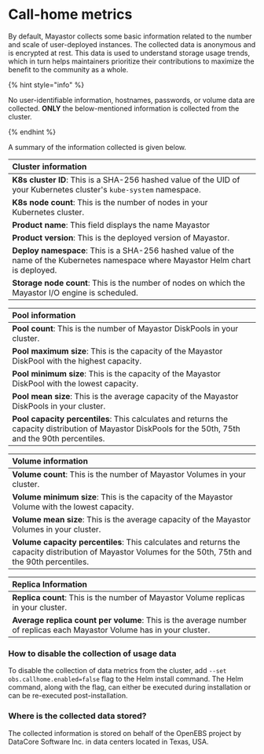 # Call-home metrics 

 By default, Mayastor collects some basic information related to the number and scale of user-deployed instances. The collected data is anonymous and is encrypted at rest. This data is used to understand storage usage trends, which in turn helps maintainers prioritize their contributions to maximize the benefit to the community as a whole. 

{% hint style="info" %} 

No user-identifiable information, hostnames, passwords, or volume data are collected. **ONLY** the below-mentioned information is collected from the cluster. 

{% endhint %} 


A summary of the information collected is given below.

| **Cluster information** | 
| :--- | 
|**K8s cluster ID**: This is a SHA-256 hashed value of the UID of your Kubernetes cluster's `kube-system` namespace.| 
|**K8s node count**: This is the number of nodes in your Kubernetes cluster.| 
|**Product name**: This field displays the name Mayastor | 
|**Product version**: This is the deployed version of Mayastor.| 
|**Deploy namespace**: This is a SHA-256 hashed value of the  name of the  Kubernetes namespace where Mayastor Helm chart is deployed.| 
|**Storage node count**: This is the number of nodes on which the Mayastor I/O engine is scheduled.| 

 
 

|**Pool information**| 
| :--- | 
|**Pool count**: This is the number of Mayastor DiskPools in your cluster.| 
|**Pool maximum size**: This is the capacity of the Mayastor DiskPool with the highest capacity.| 
|**Pool minimum size**: This is the capacity of the Mayastor DiskPool with the lowest capacity.| 
|**Pool mean size**: This is the average capacity of the Mayastor DiskPools in your cluster.| 
|**Pool capacity percentiles**: This calculates and returns the capacity distribution of Mayastor DiskPools for the 50th, 75th and the 90th percentiles.| 

 
 
 

|**Volume information**| 
| :--- | 
|**Volume count**: This is the number of Mayastor Volumes in your cluster.| 
|**Volume minimum size**: This is the capacity of the Mayastor Volume with the lowest capacity.| 
|**Volume mean size**: This is the average capacity of the Mayastor Volumes in your cluster.| 
|**Volume capacity percentiles**: This calculates and returns the capacity distribution of Mayastor Volumes for the 50th, 75th and the 90th percentiles.| 

 
 

|**Replica Information**| 
| :--- | 
|**Replica count**: This is the number of Mayastor Volume replicas in your cluster.| 
|**Average replica count per volume**: This is the average number of replicas each Mayastor Volume has in your cluster.| 


### How to disable the collection of usage data

To disable the collection of data metrics from the cluster, add `--set obs.callhome.enabled=false` flag to the Helm install command. The Helm command, along with the flag, can either be executed during installation or can be re-executed post-installation.

### Where is the collected data stored?

The collected information is stored on behalf of the OpenEBS project by DataCore Software Inc. in data centers located in Texas, USA.